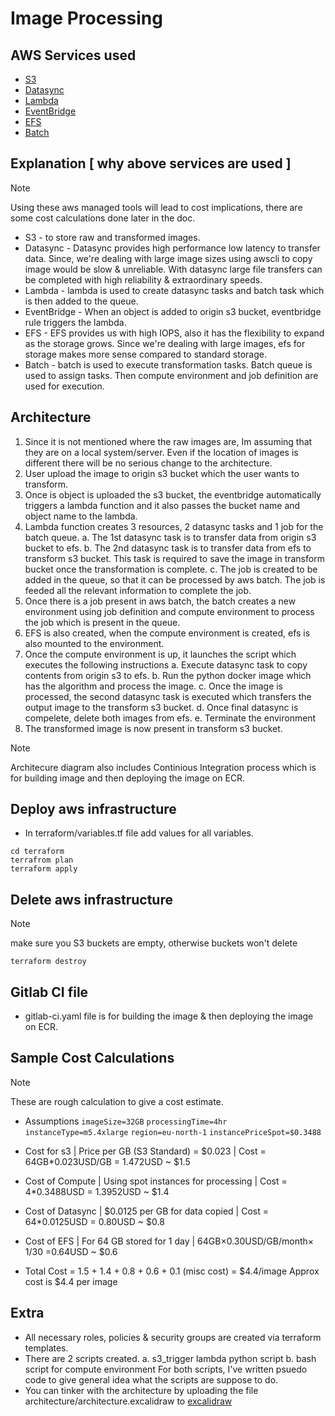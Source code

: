 Image Processing
================
## AWS Services used
- [S3](https://aws.amazon.com/s3/)
- [Datasync](https://aws.amazon.com/datasync/)
- [Lambda](https://aws.amazon.com/lambda/)
- [EventBridge](https://aws.amazon.com/eventbridge/)
- [EFS](https://aws.amazon.com/efs/)
- [Batch](https://aws.amazon.com/batch/)

## Explanation [ why above services are used ]
> [!NOTE]
> Using these aws managed tools will lead to cost implications, there are some cost calculations done later in the doc. 
- S3 - to store raw and transformed images.
- Datasync - Datasync provides high performance low latency to transfer data. Since, we're dealing with large image sizes using awscli to copy image would be slow & unreliable. With datasync large file transfers can be completed with high reliability & extraordinary speeds.
- Lambda - lambda is used to create datasync tasks and batch task which is then added to the queue.
- EventBridge - When an object is added to origin s3 bucket, eventbridge rule triggers the lambda.
- EFS - EFS provides us with high IOPS, also it has the flexibility to expand as the storage grows. Since we're dealing with large images, efs for storage makes more sense compared to standard storage.
- Batch - batch is used to execute transformation tasks. Batch queue is used to assign tasks. Then compute environment and job definition are used for execution.

## Architecture
1. Since it is not mentioned where the raw images are, Im assuming that they are on a local system/server. Even if the location of images is different there will be no serious change to the architecture.
2. User upload the image to origin s3 bucket which the user wants to transform.
3. Once is object is uploaded the s3 bucket, the eventbridge automatically triggers a lambda function and it also passes the bucket name and object name to the lambda.
4. Lambda function creates 3 resources, 2 datasync tasks and 1 job for the batch queue.
    a. The 1st datasync task is to transfer data from origin s3 bucket to efs.
    b. The 2nd datasync task is to transfer data from efs to transform s3 bucket. This task is required to save the image in transform bucket once the transformation is complete.
    c. The job is created to be added in the queue, so that it can be processed by aws batch. The job is feeded all the relevant information to complete the job.
5. Once there is a job present in aws batch, the batch creates a new environment using job definition and compute environment to process the job which is present in the queue.
7. EFS is also created, when the compute environment is created, efs is also mounted to the environment.
6. Once the compute environment is up, it launches the script which executes the following instructions
    a. Execute datasync task to copy contents from origin s3 to efs.
    b. Run the python docker image which has the algorithm and process the image.
    c. Once the image is processed, the second datasync task is executed which transfers the output image to the transform s3 bucket.
    d. Once final datasync is compelete, delete both images from efs.
    e. Terminate the environment
7. The transformed image is now present in transform s3 bucket.
> [!NOTE]
> Architecure diagram also includes Continious Integration process which is for building image and then deploying the image on ECR.

## Deploy aws infrastructure
- In terraform/variables.tf file add values for all variables.
```
cd terraform
terrafrom plan
terraform apply
```

## Delete aws infrastructure
> [!NOTE]
> make sure you S3 buckets are empty, otherwise buckets won't delete
```
terraform destroy
```

## Gitlab CI file
- gitlab-ci.yaml file is for building the image & then deploying the image on ECR.

## Sample Cost Calculations
> [!NOTE]
> These are rough calculation to give a cost estimate.
- Assumptions
`imageSize=32GB` `processingTime=4hr` `instanceType=m5.4xlarge` `region=eu-north-1` `instancePriceSpot=$0.3488`
- Cost for s3 | Price per GB (S3 Standard) = $0.023 | Cost = 64GB*0.023USD/GB = 1.472USD ~ $1.5
- Cost of Compute | Using spot instances for processing | Cost = 4*0.3488USD =  1.3952USD ~ $1.4
- Cost of Datasync | $0.0125 per GB for data copied | Cost = 64*0.0125USD = 0.80USD ~ $0.8
- Cost of EFS | For 64 GB stored for 1 day | 64GB×0.30USD/GB/month× 1/30 =0.64USD ~ $0.6

- Total Cost = 1.5 + 1.4 + 0.8 + 0.6 + 0.1 (misc cost) = $4.4/image
Approx cost is $4.4 per image

## Extra
- All necessary roles, policies & security groups are created via terraform templates.
- There are 2 scripts created.
    a. s3_trigger lambda python script
    b. bash script for compute environment
For both scripts, I've written psuedo code to give general idea what the scripts are suppose to do.
- You can tinker with the architecture by uploading the file architecture/architecture.excalidraw to [excalidraw](https://excalidraw.com/)